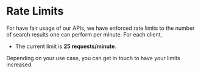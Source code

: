 
# Rate Limits

For have fair usage of our APIs, we have enforced rate limits to the number of search results one can perform per minute. For each client,

* The current limit is **25 requests/minute**.

Depending on your use case, you can get in touch to have your limits increased.


